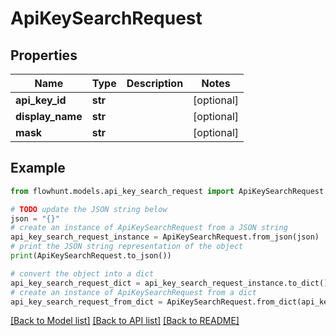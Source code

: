 # ApiKeySearchRequest


## Properties

Name | Type | Description | Notes
------------ | ------------- | ------------- | -------------
**api_key_id** | **str** |  | [optional] 
**display_name** | **str** |  | [optional] 
**mask** | **str** |  | [optional] 

## Example

```python
from flowhunt.models.api_key_search_request import ApiKeySearchRequest

# TODO update the JSON string below
json = "{}"
# create an instance of ApiKeySearchRequest from a JSON string
api_key_search_request_instance = ApiKeySearchRequest.from_json(json)
# print the JSON string representation of the object
print(ApiKeySearchRequest.to_json())

# convert the object into a dict
api_key_search_request_dict = api_key_search_request_instance.to_dict()
# create an instance of ApiKeySearchRequest from a dict
api_key_search_request_from_dict = ApiKeySearchRequest.from_dict(api_key_search_request_dict)
```
[[Back to Model list]](../README.md#documentation-for-models) [[Back to API list]](../README.md#documentation-for-api-endpoints) [[Back to README]](../README.md)


